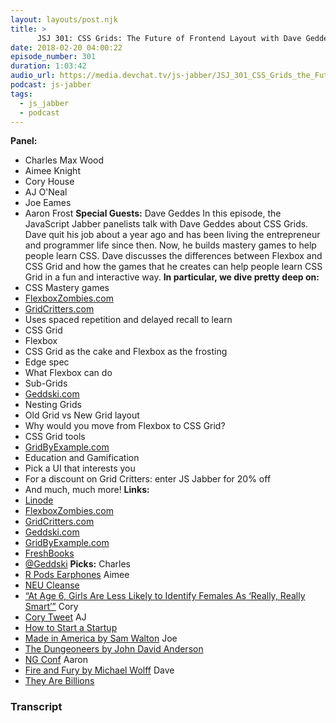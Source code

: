 ```yaml
---
layout: layouts/post.njk
title: >
      JSJ 301: CSS Grids: The Future of Frontend Layout with Dave Geddes
date: 2018-02-20 04:00:22
episode_number: 301
duration: 1:03:42
audio_url: https://media.devchat.tv/js-jabber/JSJ_301_CSS_Grids_the_Future_of_Frontend_Layout_with_Dave_Geddes.mp3
podcast: js-jabber
tags: 
  - js_jabber
  - podcast
---
```


 **Panel:&nbsp;**
- Charles Max Wood
- Aimee Knight
- Cory House
- AJ O'Neal
- Joe Eames
- Aaron Frost
**Special Guests:** Dave Geddes In this episode, the JavaScript Jabber panelists talk with Dave Geddes about CSS Grids. Dave quit his job about a year ago and has been living the entrepreneur and programmer life since then. Now, he builds mastery games to help people learn CSS. Dave discusses the differences between Flexbox and CSS Grid and how the games that he creates can help people learn CSS Grid in a fun and interactive way. **In particular, we dive pretty deep on:**
- CSS Mastery games
- [FlexboxZombies.com](https://flexboxzombies.com/p/flexbox-zombies)
- [GridCritters.com](https://gridcritters.com/p/gridcritters)
- Uses spaced repetition and delayed recall to learn
- CSS Grid
- Flexbox
- CSS Grid as the cake and Flexbox as the frosting
- Edge spec
- What Flexbox can do
- Sub-Grids
- [Geddski.com](http://gedd.ski/)
- Nesting Grids
- Old Grid vs New Grid layout
- Why would you move from Flexbox to CSS Grid?
- CSS Grid tools
- [GridByExample.com](https://gridbyexample.com/)
- Education and Gamification
- Pick a UI that interests you
- For a discount on Grid Critters: enter JS Jabber for 20% off
- And much, much more!
**Links:**
- [Linode](https://promo.linode.com/javascriptjabber/)
- [FlexboxZombies.com](https://flexboxzombies.com/p/flexbox-zombies)
- [GridCritters.com](https://gridcritters.com/p/gridcritters)
- [Geddski.com](http://gedd.ski/)
- [GridByExample.com](https://gridbyexample.com/)
- [FreshBooks](https://www.freshbooks.com/invoice?ref=11731&utm_source=pbm&utm_medium=affiliate-program&utm_influencer=419364&utm_campaign=podcast-influencers)
- [@Geddski](https://twitter.com/geddski?ref_src=twsrc%255Egoogle%257Ctwcamp%255Eserp%257Ctwgr%255Eauthor)
**Picks:** Charles
- [R Pods Earphones](https://www.fitnessmagazine.com/shop/r-pods-r-pods-true-wireless-stereo-mini-bluetooth-headphones-with-charging-case-white-p5e22135606a23a39471352895739fcf4.html)
Aimee
- [NEU Cleanse](https://www.amazon.co.uk/CLEANSE-CAPSULES-DIETARY-SUPPLEMENT-SLIMMING/dp/B011RHWHF0)
- [“At Age 6, Girls Are Less Likely to Identify Females As ‘Really, Really Smart’”](https://ww2.kqed.org/mindshift/2017/01/26/at-age-6-girls-are-less-likely-to-identify-females-as-really-really-smart/)
Cory
- [Cory Tweet](https://twitter.com/housecor/status/962754389533429760)
AJ
- [How to Start a Startup](http://startupclass.samaltman.com/)
- [Made in America by Sam Walton](https://www.amazon.com/Sam-Walton-Made-America/dp/0553562835)
Joe
- [The Dungeoneers by John David Anderson](https://www.amazon.com/Dungeoneers-John-Anderson/dp/0062338153)
- [NG Conf](https://www.ng-conf.org/)
Aaron
- [Fire and Fury by Michael Wolff](https://www.amazon.com/Fire-Fury-Inside-Trump-White/dp/1250158060)
Dave
- [They Are Billions](http://store.steampowered.com/app/644930/They_Are_Billions/)


### Transcript


